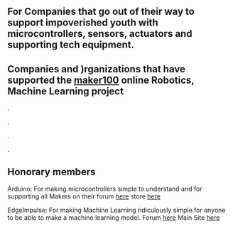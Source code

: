 ## For Companies that go out of their way to support impoverished youth with microcontrollers, sensors, actuators and supporting tech equipment.


## Companies and )rganizations that have supported the [maker100](https://github.com/hpssjellis/maker100) online Robotics, Machine Learning project

.


.



.



.

## Honorary members

Arduino: For making microcontrollers simple to understand and for supporting all Makers on their forum [here](https://forum.arduino.cc/) store [here](http://store.arduino.cc/)

EdgeImpulse: For making Machine Learning ridiculously simple for anyone to be able to make a machine learning model. Forum [here](https://forum.edgeimpulse.com/) Main Site [here](https://www.edgeimpulse.com/)









